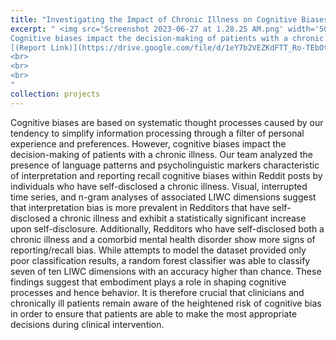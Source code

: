 ```yaml
---
title: "Investigating the Impact of Chronic Illness on Cognitive Biases"
excerpt: " <img src='Screenshot 2023-06-27 at 1.28.25 AM.png' width='500' height='500' align='left'> 
Cognitive biases impact the decision-making of patients with a chronic illness. We analyzed the presence of language patterns and psycholinguistic markers characteristic of cognitive biases within Reddit posts by individuals who have self-disclosed a chronic illness using visual, interrupted time series and n-gram analyses of associated LIWC dimensions.
[(Report Link)](https://drive.google.com/file/d/1eY7b2VEZKdFTT_Ro-TEbOtoqQIufsgLD/view?usp=sharing) <br>
<br>
<br>
<br>
"
collection: projects
---
```




Cognitive biases are based on systematic thought processes caused by our tendency to simplify information processing through a filter of personal experience and preferences. However, cognitive biases impact the decision-making of patients with a chronic illness. Our team analyzed the presence of language patterns and psycholinguistic markers characteristic of interpretation and reporting recall cognitive biases within Reddit posts by individuals who have self-disclosed a chronic illness. Visual, interrupted time series, and n-gram analyses of associated LIWC dimensions suggest that interpretation bias is more prevalent in Redditors that have self-disclosed a chronic illness and exhibit a statistically significant increase upon self-disclosure. Additionally, Redditors who have self-disclosed both a chronic illness and a comorbid mental health disorder show more signs of reporting/recall bias. While attempts to model the dataset provided only poor classification results, a random forest classifier was able to classify seven of ten LIWC dimensions with an accuracy higher than chance. These findings suggest that embodiment plays a role in shaping cognitive processes and hence behavior. It is therefore crucial that clinicians and chronically ill patients remain aware of the heightened risk of cognitive bias in order to ensure that patients are able to make the most appropriate decisions during clinical intervention.
